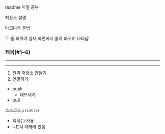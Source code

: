readme 파일 공부

저장소 설명

마크다운 문법

두 줄 띄워야 실제 화면에서 줄이 바뀌어 나타남

### 제목(#1~6)

---

***

1. 원격 저장소 만들기
2. 연결하기

- push
  - 내보내기
- pull

소스코드 `print(x)`
- 백틱(`) 사용
- ~표시 아래에 있음
